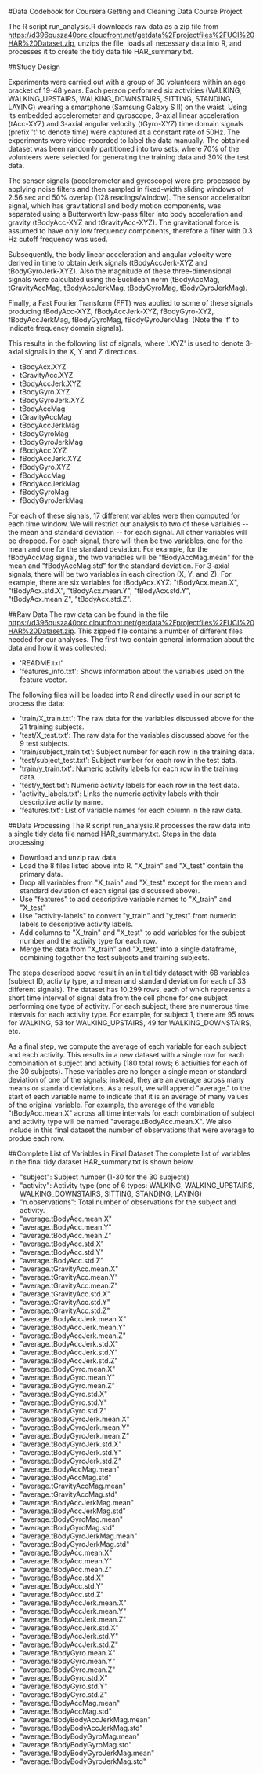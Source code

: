 #Data Codebook for Coursera Getting and Cleaning Data Course Project

The R script run_analysis.R downloads raw data as a zip file from https://d396qusza40orc.cloudfront.net/getdata%2Fprojectfiles%2FUCI%20HAR%20Dataset.zip, unzips the file, loads all necessary data into R, and processes it to create the tidy data file HAR_summary.txt.
 

##Study Design

Experiments were carried out with a group of 30 volunteers within an age bracket of 19-48 years. Each person performed six activities (WALKING, WALKING_UPSTAIRS, WALKING_DOWNSTAIRS, SITTING, STANDING, LAYING) wearing a smartphone (Samsung Galaxy S II) on the waist. Using its embedded accelerometer and gyroscope, 3-axial linear acceleration (tAcc-XYZ) and 3-axial angular velocity (tGyro-XYZ) time domain signals (prefix 't' to denote time) were captured at a constant rate of 50Hz. The experiments were video-recorded to label the data manually. The obtained dataset was been randomly partitioned into two sets, where 70% of the volunteers were selected for generating the training data and 30% the test data. 

The sensor signals (accelerometer and gyroscope) were pre-processed by applying noise filters and then sampled in fixed-width sliding windows of 2.56 sec and 50% overlap (128 readings/window). The sensor acceleration signal, which has gravitational and body motion components, was separated using a Butterworth low-pass filter into body acceleration and gravity (tBodyAcc-XYZ and tGravityAcc-XYZ). The gravitational force is assumed to have only low frequency components, therefore a filter with 0.3 Hz cutoff frequency was used. 

Subsequently, the body linear acceleration and angular velocity were derived in time to obtain Jerk signals (tBodyAccJerk-XYZ and tBodyGyroJerk-XYZ). Also the magnitude of these three-dimensional signals were calculated using the Euclidean norm (tBodyAccMag, tGravityAccMag, tBodyAccJerkMag, tBodyGyroMag, tBodyGyroJerkMag).

Finally, a Fast Fourier Transform (FFT) was applied to some of these signals producing fBodyAcc-XYZ, fBodyAccJerk-XYZ, fBodyGyro-XYZ, fBodyAccJerkMag, fBodyGyroMag, fBodyGyroJerkMag. (Note the 'f' to indicate frequency domain signals).

This results in the following list of signals, where '.XYZ' is used to denote 3-axial signals in the X, Y and Z directions.

- tBodyAcx.XYZ
- tGravityAcc.XYZ
- tBodyAccJerk.XYZ
- tBodyGyro.XYZ
- tBodyGyroJerk.XYZ
- tBodyAccMag
- tGravityAccMag
- tBodyAccJerkMag
- tBodyGyroMag
- tBodyGyroJerkMag
- fBodyAcc.XYZ
- fBodyAccJerk.XYZ
- fBodyGyro.XYZ
- fBodyAccMag
- fBodyAccJerkMag
- fBodyGyroMag
- fBodyGyroJerkMag

For each of these signals, 17 different variables were then computed for each time window.  We will restrict our analysis to two of these variables -- the mean and standard deviation -- for each signal.  All other variables will be dropped.  For each signal, there will then be two variables, one for the mean and one for the standard deviation.  For example, for the fBodyAccMag signal, the two variables will be "fBodyAccMag.mean" for the mean and "fBodyAccMag.std" for the standard deviation.  For 3-axial signals, there will be two variables in each direction (X, Y, and Z).  For example, there are six variables for tBodyAcx.XYZ: "tBodyAcx.mean.X", "tBodyAcx.std.X", "tBodyAcx.mean.Y", "tBodyAcx.std.Y", "tBodyAcx.mean.Z", "tBodyAcx.std.Z".  

##Raw Data
The raw data can be found in the file https://d396qusza40orc.cloudfront.net/getdata%2Fprojectfiles%2FUCI%20HAR%20Dataset.zip.  This zipped file contains a number of different files needed for our analyses. The first two contain general information about the data and how it was collected:
- 'README.txt'
- 'features_info.txt': Shows information about the variables used on the feature vector.

The following files will be loaded into R and directly used in our script to process the data:
- 'train/X_train.txt': The raw data for the variables discussed above for the 21 training subjects.
- 'test/X_test.txt': The raw data for the variables discussed above for the 9 test subjects.
- 'train/subject_train.txt': Subject number for each row in the training data.
- 'test/subject_test.txt': Subject number for each row in the test data.
- 'train/y_train.txt': Numeric activity labels for each row in the training data.
- 'test/y_test.txt': Numeric activity labels for each row in the test data.
- 'activity_labels.txt': Links the numeric activity labels with their descriptive activity name.
- 'features.txt': List of variable names for each column in the raw data.

##Data Processing
The R script run_analysis.R processes the raw data into a single tidy data file named HAR_summary.txt.  Steps in the data processing:
* Download and unzip raw data
* Load the 8 files listed above into R. "X_train" and "X_test" contain the primary data.
* Drop all variables from "X_train" and "X_test" except for the mean and standard deviation of each signal (as discussed above).
* Use "features" to add descriptive variable names to "X_train" and "X_test"
* Use "activity-labels" to convert "y_train" and "y_test" from numeric labels to descriptive activity labels.
* Add columns to "X_train" and "X_test" to add variables for the subject number and the activity type for each row.
* Merge the data from "X_train" and "X_test" into a single dataframe, combining together the test subjects and training subjects. 

The steps described above result in an initial tidy dataset with 68 variables (subject ID, activity type, and mean and standard deviation for each of 33 different signals). The dataset has 10,299 rows, each of which represents a short time interval of signal data from the cell phone for one subject performing one type of activity.  For each subject, there are numerous time intervals for each activity type.  For example, for subject 1, there are 95 rows for WALKING, 53 for WALKING_UPSTAIRS, 49 for WALKING_DOWNSTAIRS, etc.  

As a final step, we compute the average of each variable for each subject and each activity.  This results in a new dataset with a single row for each combination of subject and activity (180 total rows; 6 activities for each of the 30 subjects).  These variables are no longer a single mean or standard deviation of one of the signals; instead, they are an average across many means or standard deviations.  As a result, we will append "average." to the start of each variable name to indicate that it is an average of many values of the original variable.  For example, the average of the variable "tBodyAcc.mean.X" across all time intervals for each combination of subject and activity type will be named "average.tBodyAcc.mean.X".  We also include in this final dataset the number of observations that were average to produe each row.

##Complete List of Variables in Final Dataset
The complete list of variables in the final tidy dataset HAR_summary.txt is shown below.  

- "subject":        Subject number (1-30 for the 30 subjects) 
- "activity":       Activity type (one of 6 types: WALKING, WALKING_UPSTAIRS, WALKING_DOWNSTAIRS, SITTING, STANDING, LAYING) 
- "n.observations": Total number of observations for the subject and activity.
- "average.tBodyAcc.mean.X" 
- "average.tBodyAcc.mean.Y" 
- "average.tBodyAcc.mean.Z" 
- "average.tBodyAcc.std.X" 
- "average.tBodyAcc.std.Y" 
- "average.tBodyAcc.std.Z" 
- "average.tGravityAcc.mean.X" 
- "average.tGravityAcc.mean.Y" 
- "average.tGravityAcc.mean.Z" 
- "average.tGravityAcc.std.X" 
- "average.tGravityAcc.std.Y" 
- "average.tGravityAcc.std.Z" 
- "average.tBodyAccJerk.mean.X" 
- "average.tBodyAccJerk.mean.Y" 
- "average.tBodyAccJerk.mean.Z" 
- "average.tBodyAccJerk.std.X" 
- "average.tBodyAccJerk.std.Y" 
- "average.tBodyAccJerk.std.Z" 
- "average.tBodyGyro.mean.X" 
- "average.tBodyGyro.mean.Y" 
- "average.tBodyGyro.mean.Z" 
- "average.tBodyGyro.std.X" 
- "average.tBodyGyro.std.Y" 
- "average.tBodyGyro.std.Z" 
- "average.tBodyGyroJerk.mean.X" 
- "average.tBodyGyroJerk.mean.Y" 
- "average.tBodyGyroJerk.mean.Z" 
- "average.tBodyGyroJerk.std.X" 
- "average.tBodyGyroJerk.std.Y" 
- "average.tBodyGyroJerk.std.Z" 
- "average.tBodyAccMag.mean" 
- "average.tBodyAccMag.std" 
- "average.tGravityAccMag.mean" 
- "average.tGravityAccMag.std" 
- "average.tBodyAccJerkMag.mean" 
- "average.tBodyAccJerkMag.std" 
- "average.tBodyGyroMag.mean" 
- "average.tBodyGyroMag.std" 
- "average.tBodyGyroJerkMag.mean" 
- "average.tBodyGyroJerkMag.std" 
- "average.fBodyAcc.mean.X" 
- "average.fBodyAcc.mean.Y" 
- "average.fBodyAcc.mean.Z" 
- "average.fBodyAcc.std.X" 
- "average.fBodyAcc.std.Y" 
- "average.fBodyAcc.std.Z" 
- "average.fBodyAccJerk.mean.X" 
- "average.fBodyAccJerk.mean.Y" 
- "average.fBodyAccJerk.mean.Z" 
- "average.fBodyAccJerk.std.X" 
- "average.fBodyAccJerk.std.Y" 
- "average.fBodyAccJerk.std.Z" 
- "average.fBodyGyro.mean.X" 
- "average.fBodyGyro.mean.Y" 
- "average.fBodyGyro.mean.Z" 
- "average.fBodyGyro.std.X" 
- "average.fBodyGyro.std.Y" 
- "average.fBodyGyro.std.Z" 
- "average.fBodyAccMag.mean" 
- "average.fBodyAccMag.std" 
- "average.fBodyBodyAccJerkMag.mean" 
- "average.fBodyBodyAccJerkMag.std" 
- "average.fBodyBodyGyroMag.mean" 
- "average.fBodyBodyGyroMag.std" 
- "average.fBodyBodyGyroJerkMag.mean" 
- "average.fBodyBodyGyroJerkMag.std"
